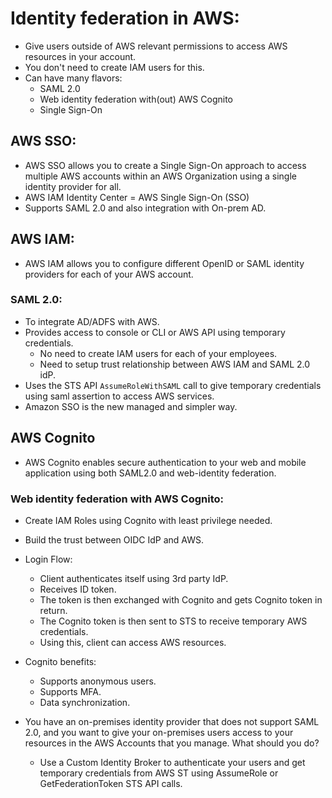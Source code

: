 # Identity federation in AWS:

- Give users outside of AWS relevant permissions to access AWS resources in your account.
- You don't need to create IAM users for this.
- Can have many flavors:
  - SAML 2.0
  - Web identity federation with(out) AWS Cognito
  - Single Sign-On

## AWS SSO:
- AWS SSO allows you to create a Single Sign-On approach to access multiple AWS
  accounts within an AWS Organization using a single identity provider for all.
- AWS IAM Identity Center = AWS Single Sign-On (SSO)
- Supports SAML 2.0 and also integration with On-prem AD.

## AWS IAM:
- AWS IAM allows you to configure different OpenID or SAML identity providers for
  each of your AWS account.

### SAML 2.0:
  - To integrate AD/ADFS with AWS.
  - Provides access to console or CLI or AWS API using temporary credentials.
    - No need to create IAM users for each of your employees.
    - Need to setup trust relationship between AWS IAM and SAML 2.0 idP.
  - Uses the STS API ```AssumeRoleWithSAML``` call to give temporary credentials using saml assertion to access AWS services.
  - Amazon SSO is the new managed and simpler way.

## AWS Cognito
- AWS Cognito enables secure authentication to your web and mobile application using
  both SAML2.0 and web-identity federation.

### Web identity federation with AWS Cognito:
- Create IAM Roles using Cognito with least privilege needed.
- Build the trust between OIDC IdP and AWS.
- Login Flow:
  - Client authenticates itself using 3rd party IdP.
  - Receives ID token.
  - The token is then exchanged with Cognito and gets Cognito token in return.
  - The Cognito token is then sent to STS to receive temporary AWS credentials.
  - Using this, client can access AWS resources.
- Cognito benefits:
  - Supports anonymous users.
  - Supports MFA.
  - Data synchronization.


- You have an on-premises identity provider that does not support SAML 2.0, and you want to give your on-premises
  users access to your resources in the AWS Accounts that you manage. What should you do?

  - Use a Custom Identity Broker to authenticate your users and get temporary credentials from
    AWS ST using AssumeRole or GetFederationToken STS API calls.